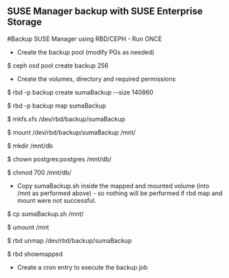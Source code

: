 ## SUSE Manager backup with SUSE Enterprise Storage

#Backup SUSE Manager using RBD/CEPH - Run ONCE

- Create the backup pool (modify PGs as needed)

$ ceph osd pool create backup 256

- Create the volumes, directory and required permissions

$ rbd -p backup create sumaBackup --size 140860

$ rbd -p backup map sumaBackup

$ mkfs.xfs /dev/rbd/backup/sumaBackup

$ mount /dev/rbd/backup/sumaBackup /mnt/

$ mkdir /mnt/db

$ chown postgres:postgres /mnt/db/

$ chmod 700 /mnt/db/

- Copy sumaBackup.sh inside the mapped and mounted volume (into /mnt as performed above) - so nothing will be performed if rbd map and mount were not successful.

$ cp sumaBackup.sh /mnt/

$ umount /mnt

$ rbd unmap /dev/rbd/backup/sumaBackup

$ rbd showmapped

- Create a cron entry to execute the backup job
